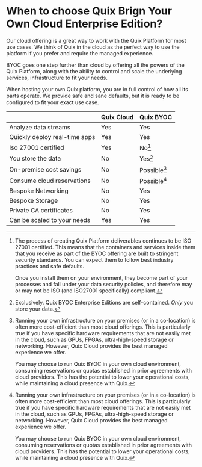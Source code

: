 # When to choose Quix Brign Your Own Cloud Enterprise Edition?

Our cloud offering is a great way to work with the Quix Platform for most use cases. We think of Quix in the cloud as the perfect way to use the platform if you prefer and require the managed experience. 

BYOC goes one step further than cloud by offering all the powers of the Quix Platform, along with the ability to control and scale the underlying services, infrastructure to fit your needs. 

When hosting your own Quix platform, you are in full control of how all its parts operate. We provide safe and sane defaults, but it is ready to be configured to fit your exact use case.

| | Quix Cloud | Quix BYOC |
|----|----|----|
| Analyze data streams | Yes   | Yes |
| Quickly deploy real-time apps | Yes   | Yes |
| Iso 27001 certified | Yes   | No[^1] |
| You store the data | No | Yes[^2] |
| On-premise cost savings| No | Possible[^3] |
| Consume cloud reservations | No | Possible[^3] |
| Bespoke Networking | No | Yes |
| Bespoke Storage | No | Yes |
| Private CA certificates | No | Yes |
| Can be scaled to your needs | Yes | Yes |



[^1]:
    The process of creating Quix Platform deliverables continues to be ISO 27001 certified. This means that the containers and services inside them that you receive as part of the BYOC offering are built to stringent security standards. You can expect them to follow best industry practices and safe defaults. 
    
    Once you install them on your environment, they become part of your processes and fall under your data security policies, and therefore may or may not be ISO (and ISO27001 specifically) compliant.

[^2]:
    Exclusively. Quix BYOC Enterprise Editions are self-contained. _Only_ you store your data.

[^3]:
    Running your own infrastructure on your premises (or in a co-location) is often more cost-efficient than most cloud offerings. This is particularly true if you have specific hardware requirements that are not easily met in the cloud, such as GPUs, FPGAs, ultra-high-speed storage or networking. However, Quix Cloud provides the best managed experience we offer.

    You may choose to run Quix BYOC in your own cloud environment, consuming reservations or quotas established in prior agreements with cloud providers. This has the potential to lower your operational costs, while maintaining a cloud presence with Quix. 